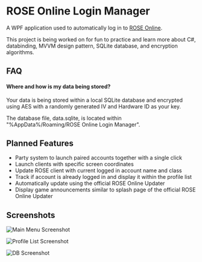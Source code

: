 
# ROSE Online Login Manager

A WPF application used to automatically log in to [ROSE Online].

This project is being worked on for fun to practice and learn more about C#, databinding, MVVM design pattern, SQLite database, and encryption algorithms.

[ROSE Online]: https://www.roseonlinegame.com/
## FAQ

#### Where and how is my data being stored?

Your data is being stored within a local SQLite database and encrypted using AES with a randomly generated IV and Hardware ID as your key.

The database file, data.sqlite, is located within "%AppData%/Roaming/ROSE Online Login Manager".


## Planned Features

- Party system to launch paired accounts together with a single click
- Launch clients with specific screen coordinates
- Update ROSE client with current logged in account name and class
- Track if account is already logged in and display it within the profile list
- Automatically update using the official ROSE Online Updater
- Display game announcements similar to splash page of the official ROSE Online Updater


## Screenshots

![Main Menu Screenshot](https://i.imgur.com/2PbQHdW.png)

![Profile List Screenshot](https://i.imgur.com/sERTl1y.png)

![DB Screenshot](https://i.imgur.com/rGvelwA.png)


